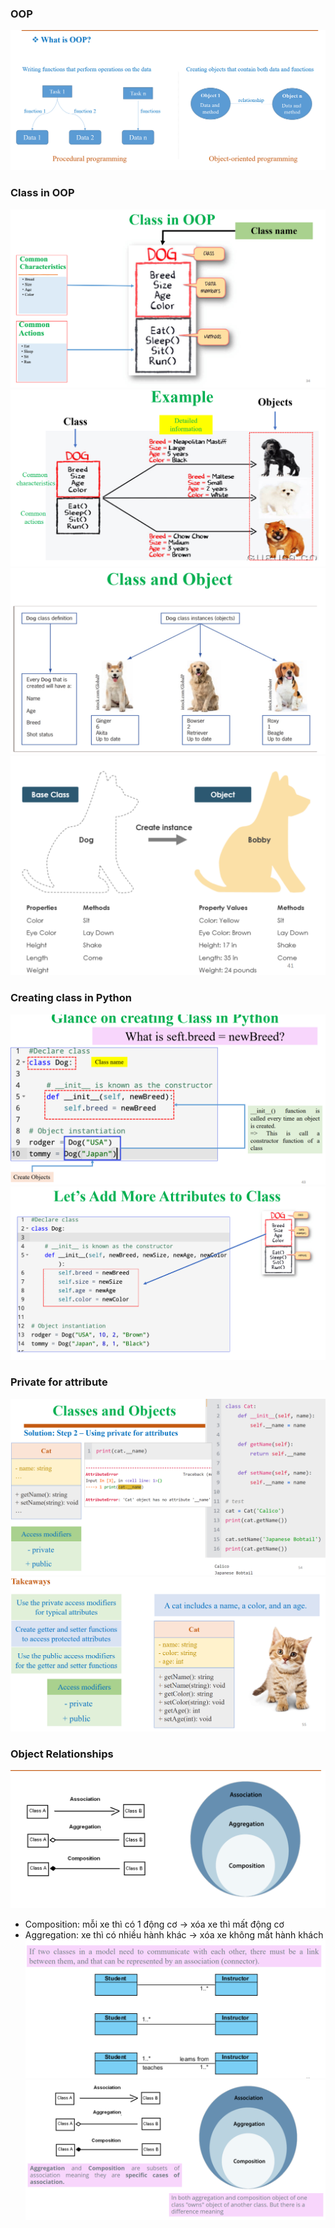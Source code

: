 ### OOP
![alt text](image.png)
### Class in OOP
![alt text](image-1.png)
![alt text](image-2.png)
![alt text](image-3.png)
![alt text](image-4.png)
### Creating class in Python
![alt text](image-5.png)
![alt text](image-6.png)
### Private for attribute
![alt text](image-7.png)
![alt text](image-8.png)
### Object Relationships
![alt text](image-9.png)
- Composition: mỗi xe thì có 1 động cơ -> xóa xe thì mất động cơ
- Aggregation: xe thì có nhiều hành khác -> xóa xe không mất hành khách
![alt text](image-10.png)
![alt text](image-11.png)